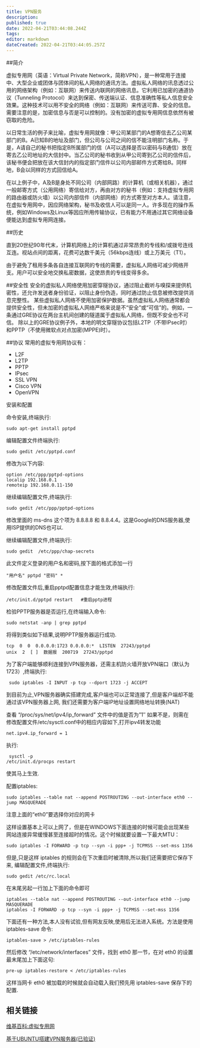 ```yaml
---
title: VPN服务
description: 
published: true
date: 2022-04-21T03:44:08.244Z
tags: 
editor: markdown
dateCreated: 2022-04-21T03:44:05.257Z
---
```




##简介

虚拟专用网（英语：Virtual Private Network，简称VPN），是一种常用于连接中、大型企业或团体与团体间的私人网络的通讯方法。虚拟私人网络的讯息透过公用的网络架构（例如：互联网）来传送内联网的网络讯息。它利用已加密的通道协议（Tunneling Protocol）来达到保密、传送端认证、信息准确性等私人信息安全效果。这种技术可以用不安全的网络（例如：互联网）来传送可靠、安全的信息。需要注意的是，加密信息与否是可以控制的。没有加密的虚拟专用网信息依然有被窃取的危险。

以日常生活的例子来比喻，虚拟专用网就像：甲公司某部门的A想寄信去乙公司某部门的B。A已知B的地址及部门，但公司与公司之间的信不能注明部门名称。于是，A请自己的秘书把指定B所属部门的信（A可以选择是否以密码与B通信）放在寄去乙公司地址的大信封中。当乙公司的秘书收到从甲公司寄到乙公司的信件后，该秘书便会把放在该大信封内的指定部门信件以公司内部邮件方式寄给B。同样地，B会以同样的方式回信给A。

在以上例子中，A及B是身处不同公司（内部网路）的计算机（或相关机器），通过一般邮寄方式（公用网络）寄信给对方，再由对方的秘书（例如：支持虚拟专用网的路由器或防火墙）以公司内部信件（内部网络）的方式寄至对方本人。请注意，在虚拟专用网中，因应网络架构，秘书及收信人可以是同一人。许多现在的操作系统，例如Windows及Linux等因应所用传输协议，已有能力不用通过其它网络设备便能达到虚拟专用网连接。

##历史

直到20世纪90年代末，计算机网络上的计算机通过非常昂贵的专线和/或拨号连线互连。视站点间的距离，花费可达数千美元（56kbps连线）或上万美元（T1）。

由于避免了租用多条各自连接互联网的专线的需要，虚拟私人网络可减少网络开支。用户可以安全地交换私密数据，这使昂贵的专线变得多余。

##安全性
安全的虚拟私人网络使用加密穿隧协议，通过阻止截听与嗅探来提供机密性，还允许发送者身份验证，以阻止身份伪造，同时通过防止信息被修改提供消息完整性。 某些虚拟私人网络不使用加密保护数据。虽然虚拟私人网络通常都会提供安全性，但未加密的虚拟私人网络严格来说是不“安全”或“可信”的。例如，一条通过GRE协议在两台主机间创建的隧道属于虚拟私人网络，但既不安全也不可信。 除以上的GRE协议例子外，本地的明文穿隧协议包括L2TP（不带IPsec时）和PPTP（不使用微软点对点加密(MPPE)时）。

##协议
常用的虚拟专用网协议有：

- L2F
- L2TP
- PPTP
- IPsec
- SSL VPN
- Cisco VPN
- OpenVPN

安装和配置

命令安装,终端执行:

    sudo apt-get install pptpd

编辑配置文件终端执行:

    sudo gedit /etc/pptpd.conf

修改为以下内容:

    option /etc/ppp/pptpd-options
    localip 192.168.0.1
    remoteip 192.168.0.11-150

继续编辑配置文件,终端执行:

    sudo gedit /etc/ppp/pptpd-options

修改里面的 ms-dns 这个项为 8.8.8.8 和 8.8.4.4。这是Google的DNS服务器,使用ISP提供的DNS也可以.

继续编辑配置文件,终端执行:

    sudo gedit  /etc/ppp/chap-secrets

此文件定义登录的用户名和密码,按下面的格式添加一行

    "用户名" pptpd "密码" *

修改配置文件后,重启pptpd配置信息才能生效,终端执行:

    /etc/init.d/pptpd restart   #重启pptp进程

检验PPTP服务器是否运行,在终端输入命令:

    sudo netstat -anp | grep pptpd

将得到类似如下结果,说明PPTP服务器运行成功.

    tcp  0  0  0.0.0.0:1723 0.0.0.0:*  LISTEN  27243/pptpd
    unix  2  [ ]  数据报  200719  27243/pptpd

为了客户端能够顺利连接到VPN服务器，还需主机防火墙开放VPN端口（默认为1723）,终端执行:

     sudo iptables -I INPUT -p tcp --dport 1723 -j ACCEPT

到目前为止,VPN服务器确实搭建完成,客户端也可以正常连接了,但是客户端却不能通过该VPN服务器上网, 我们还需要为客户端IP地址设置网络地址转换(NAT)

查看 “/proc/sys/net/ipv4/ip_forward” 文件中的值是否为”1″ 如果不是，则需在修改配置文件/etc/sysctl.conf中的相应内容如下,打开ipv4转发功能

    net.ipv4.ip_forward = 1

执行:

     sysctl -p
    /etc/init.d/procps restart

使其马上生效.

配置iptables:

    sudo iptables --table nat --append POSTROUTING --out-interface eth0 --jump MASQUERADE

注意上面的“eth0”要选择你对应的网卡

这样设置基本上可以上网了，但是在WINDOWS下面连接的时候可能会出现某些网站连接异常缓慢甚至连接超时的情况。这个时候就要设置一下最大MTU：

    sudo iptables -I FORWARD -p tcp --syn -i ppp+ -j TCPMSS --set-mss 1356

但是,只是这样 iptables 的规则会在下次重启时被清除,所以我们还需要把它保存下来, 编辑配置文件,终端执行:

    sudo gedit /etc/rc.local

在末尾另起一行加上下面的命令即可

    iptables --table nat --append POSTROUTING --out-interface eth0 --jump MASQUERADE
    iptables -I FORWARD -p tcp --syn -i ppp+ -j TCPMSS --set-mss 1356

下面还有一种方法,本人没有试验,但有网友反映,使用后无法进入系统。方法是使用 iptables-save 命令:

    iptables-save > /etc/iptables-rules

然后修改 “/etc/network/interfaces” 文件，找到 eth0 那一节，在对 eth0 的设置最末尾加上下面这句:

    pre-up iptables-restore < /etc/iptables-rules

这样当网卡 eth0 被加载的时候就会自动载入我们预先用 iptables-save 保存下的配置.

## 相关链接

[维基百科:虚拟专用网](http://zh.wikipedia.org/wiki/%E8%99%9B%E6%93%AC%E7%A7%81%E4%BA%BA%E7%B6%B2%E8%B7%AF)

[基于UBUNTU搭建VPN服务器(已验证)](http://blog.warmcolor.net/2013/06/21/%E5%9F%BA%E4%BA%8Eubuntu%E6%90%AD%E5%BB%BAvpn%E6%9C%8D%E5%8A%A1%E5%99%A8%E5%B7%B2%E9%AA%8C%E8%AF%81/)